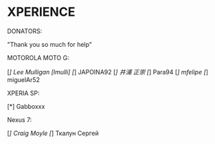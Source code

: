 XPERIENCE 
=========

DONATORS:

"Thank you so much for help"

MOTOROLA MOTO G:

[*] Lee Mulligan [lmulli]
[*] JAPOINA92
[*] 井浦 正崇
[*] Para94
[*] mfelipe
[*] miguelAr52

XPERIA SP:

[*] Gabboxxx

Nexus 7:

[*] Craig Moyle
[*] Ткалун Сергей
